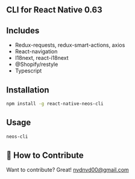 ## CLI for React Native 0.63

## Includes

- Redux-requests, redux-smart-actions, axios
- React-navigation
- I18next, react-i18next
- @Shopify/restyle
- Typescript

## Installation

```sh
npm install -g react-native-neos-cli
```

## Usage

```sh
neos-cli

```

## 👏 How to Contribute

Want to contribute? Great!
nvdnvd00@gmail.com
